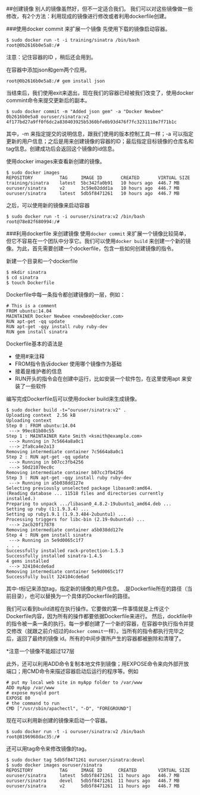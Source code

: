 ##创建镜像
别人的镜像虽然好，但不一定适合我们。
我们可以对这些镜像做一些修改，有2个方法：利用现成的镜像进行修改或者利用dockerfile创建。

###使用docker commit 来扩展一个镜像
先使用下载的镜像启动容器。
```
$ sudo docker run -t -i training/sinatra /bin/bash
root@0b2616b0e5a8:/#
```
注意：记住容器的ID ，稍后还会用到。

在容器中添加json和gem两个应用。
```
root@0b2616b0e5a8:/# gem install json
```
当结束后，我们使用exit来退出，现在我们的容器已经被我们改变了，使用docker commint命令来提交更新后的副本。
```
$ sudo docker commit -m "Added json gem" -a "Docker Newbee" 0b2616b0e5a8 ouruser/sinatra:v2
4f177bd27a9ff0f6dc2a830403925b5360bfe0b93d476f7fc3231110e7f71b1c
```
其中，-m 来指定提交的说明信息，跟我们使用的版本控制工具一样；-a 可以指定更新的用户信息；之后是用来创建镜像的容器的ID；最后指定目标镜像的仓库名和tag信息。创建成功后会返回这个镜像的id信息。


使用docker images来查看新创建的镜像。
```
$ sudo docker images
REPOSITORY          TAG     IMAGE ID       CREATED       VIRTUAL SIZE
training/sinatra    latest  5bc342fa0b91   10 hours ago  446.7 MB
ouruser/sinatra     v2      3c59e02ddd1a   10 hours ago  446.7 MB
ouruser/sinatra     latest  5db5f8471261   10 hours ago  446.7 MB
```
之后，可以使用新的镜像来启动容器
```
$ sudo docker run -t -i ouruser/sinatra:v2 /bin/bash
root@78e82f680994:/#
```

###利用dockerfile 来创建镜像
使用`docker commit` 来扩展一个镜像比较简单，但它不容易在一个团队中分享它。我们可以使用`docker build` 来创建一个新的镜像。为此，首先需要创建一个dockerfile，包含一些如何创建镜像的指令。

新建一个目录和一个dockerfile
```
$ mkdir sinatra
$ cd sinatra
$ touch Dockerfile
```
Dockerfile中每一条指令都创建镜像的一层，例如：
```
# This is a comment
FROM ubuntu:14.04
MAINTAINER Docker Newbee <newbee@docker.com>
RUN apt-get -qq update
RUN apt-get -qqy install ruby ruby-dev
RUN gem install sinatra
```
Dockerfile基本的语法是
* 使用#来注释
* FROM指令告诉docker 使用哪个镜像作为基础
* 接着是维护者的信息
* RUN开头的指令会在创建中运行，比如安装一个软件包，在这里使用apt 来安装了一些软件

编写完成Dockerfile后可以使用docker build来生成镜像。

```
$ sudo docker build -t="ouruser/sinatra:v2" .
Uploading context  2.56 kB
Uploading context
Step 0 : FROM ubuntu:14.04
 ---> 99ec81b80c55
Step 1 : MAINTAINER Kate Smith <ksmith@example.com>
 ---> Running in 7c5664a8a0c1
 ---> 2fa8ca4e2a13
Removing intermediate container 7c5664a8a0c1
Step 2 : RUN apt-get -qq update
 ---> Running in b07cc3fb4256
 ---> 50d21070ec0c
Removing intermediate container b07cc3fb4256
Step 3 : RUN apt-get -qqy install ruby ruby-dev
 ---> Running in a5b038dd127e
Selecting previously unselected package libasan0:amd64.
(Reading database ... 11518 files and directories currently installed.)
Preparing to unpack .../libasan0_4.8.2-19ubuntu1_amd64.deb ...
Setting up ruby (1:1.9.3.4) ...
Setting up ruby1.9.1 (1.9.3.484-2ubuntu1) ...
Processing triggers for libc-bin (2.19-0ubuntu6) ...
 ---> 2acb20f17878
Removing intermediate container a5b038dd127e
Step 4 : RUN gem install sinatra
 ---> Running in 5e9d0065c1f7
. . .
Successfully installed rack-protection-1.5.3
Successfully installed sinatra-1.4.5
4 gems installed
 ---> 324104cde6ad
Removing intermediate container 5e9d0065c1f7
Successfully built 324104cde6ad
```
其中-t标记来添加tag，指定新的镜像的用户信息。
.是Dockerfile所在的路径（当前目录），也可以替换为一个具体的Dockerfile的路径。

我们可以看到build进程在执行操作。它要做的第一件事情就是上传这个Dockerfile内容，因为所有的操作都要依据Dockerfile来进行。
然后，dockfile中的指令被一条一条的执行。每一步都创建了一个新的容器，在容器中执行指令并提交修改（就跟之前介绍过的`docker commit`一样）。当所有的指令都执行完毕之后，返回了最终的镜像 id。所有的中间步骤所产生的容器都被删除和清理了。

*注意一个镜像不能超过127层

此外，还可以利用ADD命令复制本地文件到镜像；用EXPOSE命令来向外部开放端口；用CMD命令来描述容器启动后运行的程序等。例如
```
# put my local web site in myApp folder to /var/www
ADD myApp /var/www
# expose mysqld port
EXPOSE 80
# the command to run
CMD ["/usr/sbin/apachectl", "-D", "FOREGROUND"]

```

现在可以利用新创建的镜像来启动一个容器。
```
$ sudo docker run -t -i ouruser/sinatra:v2 /bin/bash
root@8196968dac35:/#

```
还可以用tag命令来修改镜像的tag。
```
$ sudo docker tag 5db5f8471261 ouruser/sinatra:devel
$ sudo docker images ouruser/sinatra
REPOSITORY          TAG     IMAGE ID      CREATED        VIRTUAL SIZE
ouruser/sinatra     latest  5db5f8471261  11 hours ago   446.7 MB
ouruser/sinatra     devel   5db5f8471261  11 hours ago   446.7 MB
ouruser/sinatra     v2      5db5f8471261  11 hours ago   446.7 MB
```
